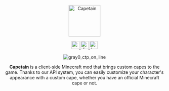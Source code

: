 <p align="center">
  <img src="https://github.com/user-attachments/assets/aab262fa-5ccc-4a92-9df3-f719369ae49d" alt="Capetain" width="100">
</p>


<div align="center">
  <a href="https://modrinth.com/mod/capetain" target="_blank">
    <img src="https://img.shields.io/static/v1?message=Modrinth&logo=modrinth&label=&color=000000&logoColor=white&labelColor=&style=for-the-badge" height="25" alt="modrinth logo"  />
  </a>
  <a href="https://dsc.gg/qverlix" target="_blank">
    <img src="https://img.shields.io/static/v1?message=Discord&logo=discord&label=&color=000000&logoColor=white&labelColor=&style=for-the-badge" height="25" alt="discord logo"  />
  </a>
  <a href="https://ko-fi.com/patek_cz" target="_blank">
    <img src="https://img.shields.io/static/v1?message=Ko-fi&logo=ko-fi&label=&color=000&logoColor=white&labelColor=&style=for-the-badge" height="25" alt="ko-fi logo"  />
  </a>
</div>


<div align="center">
  
![gray0_ctp_on_line](https://github.com/user-attachments/assets/166e0de9-2dc0-4935-8b65-963d5e92fccd)

**Capetain** is a client-side Minecraft mod that brings custom capes to the game. Thanks to our API system, you can easily customize your character's appearance with a custom cape, whether you have an official Minecraft cape or not.

</div>


<p></p>
